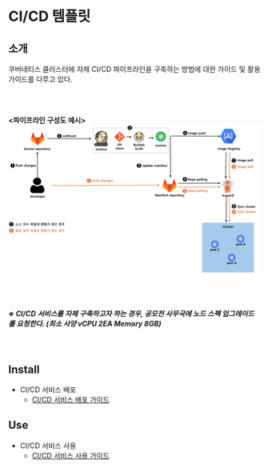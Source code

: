 # CI/CD 템플릿

## 소개

쿠버네티스 클러스터에 자체 CI/CD 파이프라인을 구축하는 방법에 대한 가이드 및 활용 가이드를 다루고 있다. 

<br>
<br>

**\<파이프라인 구성도 예시>**
![alt text](images/image.png)

<br>
<br>

##### ※ CI/CD 서비스를 자체 구축하고자 하는 경우, 공모전 사무국에 노드 스펙 업그레이드를 요청한다. (최소 사양 vCPU 2EA Memory 8GB)

<br>

## Install

- CI/CD 서비스 배포
    - [CI/CD 서비스 배포 가이드](guide/install-guide/install-guide.md)

## Use

- CI/CD 서비스 사용
    - [CI/CD 서비스 사용 가이드](guide/use-guide/use-guide.md)





